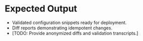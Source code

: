 # Expected Output

- Validated configuration snippets ready for deployment.
- Diff reports demonstrating idempotent changes.
- [TODO: Provide anonymized diffs and validation transcripts.]
